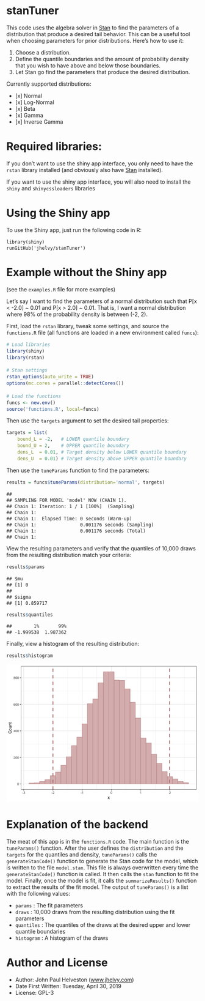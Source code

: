 stanTuner
================

This code uses the algebra solver in [Stan](https://mc-stan.org/) to
find the parameters of a distribution that produce a desired tail
behavior. This can be a useful tool when choosing parameters for prior
distributions. Here’s how to use it:

1.  Choose a distribution.
2.  Define the quantile boundaries and the amount of probability density
    that you wish to have above and below those boundaries.
3.  Let Stan go find the parameters that produce the desired
    distribution.

Currently supported distributions:

  - \[x\] Normal
  - \[x\] Log-Normal
  - \[x\] Beta
  - \[x\] Gamma
  - \[x\] Inverse Gamma

# Required libraries:

If you don’t want to use the shiny app interface, you only need to have
the `rstan` library installed (and obviously also have
[Stan](https://mc-stan.org/) installed).

If you want to use the shiny app interface, you will also need to
install the `shiny` and `shinycssloaders` libraries

# Using the Shiny app

To use the Shiny app, just run the following code in R:

    library(shiny)
    runGitHub('jhelvy/stanTuner')

# Example without the Shiny app

(see the `examples.R` file for more examples)

Let’s say I want to find the parameters of a normal distribution such
that P\[x \< -2.0\] ~ 0.01 and P\[x \> 2.0\] ~ 0.01. That is, I want a
normal distribution where 98% of the probability density is between (-2,
2).

First, load the `rstan` library, tweak some settings, and source the
`functions.R` file (all functions are loaded in a new environment called
`funcs`):

``` r
# Load libraries
library(shiny)
library(rstan)

# Stan settings
rstan_options(auto_write = TRUE)
options(mc.cores = parallel::detectCores())

# Load the functions
funcs <- new.env()
source('functions.R', local=funcs)
```

Then use the `targets` argument to set the desired tail properties:

``` r
targets = list(
    bound_L = -2,   # LOWER quantile boundary
    bound_U = 2,    # UPPER quantile boundary
    dens_L  = 0.01, # Target density below LOWER quantile boundary
    dens_U  = 0.01) # Target density above UPPER quantile boundary
```

Then use the `tuneParams` function to find the parameters:

``` r
results = funcs$tuneParams(distribution='normal', targets)
```

    ## 
    ## SAMPLING FOR MODEL 'model' NOW (CHAIN 1).
    ## Chain 1: Iteration: 1 / 1 [100%]  (Sampling)
    ## Chain 1: 
    ## Chain 1:  Elapsed Time: 0 seconds (Warm-up)
    ## Chain 1:                0.001176 seconds (Sampling)
    ## Chain 1:                0.001176 seconds (Total)
    ## Chain 1:

View the resulting parameters and verify that the quantiles of 10,000
draws from the resulting distribution match your criteria:

``` r
results$params
```

    ## $mu
    ## [1] 0
    ## 
    ## $sigma
    ## [1] 0.859717

``` r
results$quantiles
```

    ##        1%       99% 
    ## -1.999538  1.987362

Finally, view a histogram of the resulting distribution:

``` r
results$histogram
```

![](README_files/figure-gfm/unnamed-chunk-5-1.png)<!-- -->

# Explanation of the backend

The meat of this app is in the `functions.R` code. The main function is
the `tuneParams()` function. After the user defines the `distribution`
and the `targets` for the quantiles and density, `tuneParams()` calls
the `generateStanCode()` function to generate the Stan code for the
model, which is written to the file `model.stan`. This file is always
overwritten every time the `generateStanCode()` function is called. It
then calls the `stan` function to fit the model. Finally, once the model
is fit, it calls the `summarizeResults()` function to extract the
results of the fit model. The output of `tuneParams()` is a list with
the following values:

  - `params` : The fit parameters
  - `draws` : 10,000 draws from the resulting distribution using the fit
    parameters
  - `quantiles` : The quantiles of the draws at the desired upper and
    lower quantile boundaries
  - `histogram` : A histogram of the draws

# Author and License

  - Author: John Paul Helveston (www.jhelvy.com)
  - Date First Written: Tuesday, April 30, 2019
  - License: GPL-3
